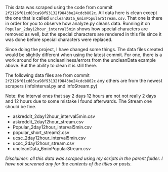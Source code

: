 This data was scraped using the code from commit `2f2126f01cd83ca98f93132f9843be24cdcb802c`. All data here is clean except the one that is called `uncleanData_6minPopularStream.csv`. That one is there in order for you to observe how analyze.py cleans data. Running it on `Popular_2day12hour_interval5min` shows how special characters are removed as well, but the special characters are rendered in this file since it was done before special characters were replaced.


Since doing the project, I have changed some things. The data files created would be slightly different when using the latest commit. For one, there is a work around for the uncleanliness/errors from the uncleanData example above. But the ability to clean it is still there. 


The following data files are from commit `2f2126f01cd83ca98f93132f9843be24cdcb802c` any others are from the newest scrapers (infoInterval.py and infoStream.py)


Note: the Interval ones that say 2 days 12 hours are not not really 2 days and 12 hours due to some mistake I found afterwards. The Stream one should be fine.

* askreddit_2day12hour_interval5min.csv
* askreddit_2day12hour_stream.csv
* Popular_2day12hour_interval5min.csv
* popular_short_stream2.csv
* ucsc_2day12hour_interval5min.csv 
* ucsc_2day12hour_stream.csv 
* uncleanData_6minPopularStream.csv



_Disclaimer: all this data was scraped using my scripts in the parent folder. I have not screened any for the contents of the titles or posts._